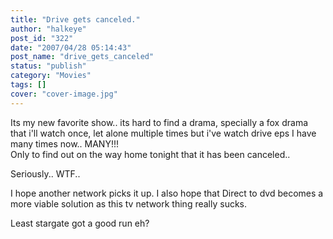 ```yaml
---
title: "Drive gets canceled."
author: "halkeye"
post_id: "322"
date: "2007/04/28 05:14:43"
post_name: "drive_gets_canceled"
status: "publish"
category: "Movies"
tags: []
cover: "cover-image.jpg"
---
```


Its my new favorite show.. its hard to find a drama, specially a fox drama that i'll watch once, let alone multiple times but i've watch drive eps I have many times now.. MANY!!!  
Only to find out on the way home tonight that it has been canceled..




Seriously.. WTF..




I hope another network picks it up. I also hope that Direct to dvd becomes a more viable solution as this tv network thing really sucks.




Least stargate got a good run eh?